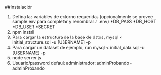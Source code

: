 ##Instalación


1. Defina las variables de entorno requeridas (opcionalmente se provee sample.env para completar y renombrar a .env)
    *DB_PASS
    *DB_HOST
    *DB_USER
    *SECRET
1. npm install
1. Para cargar la estructura de la base de datos, mysql < initial_structure.sql -u [USERNAME] -p 
1. Para cargar un dataset de ejemplo, run mysql < initial_data.sql -u [USERNAME] -p
1. node server.js
1. Usuario/password default administrador: adminProbando - adminProbando
